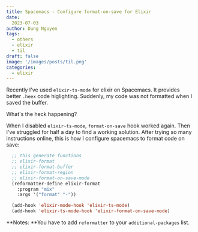 ```yaml
---
title: Spacemacs - Configure format-on-save for Elixir 
date:
  2023-07-03
author: Dung Nguyen
tags:
  - others
  - elixir
  - til
draft: false
image: '/images/posts/til.png'
categories:
  - elixir
---
```

Recently I've used `elixir-ts-mode` for elixir on Spacemacs. It provides better `.heex` code higlighting. Suddenly, my code was not formatted when I saved the buffer.

What's the heck happening?

When I disabled `elixir-ts-mode`, `format-on-save` hook worked again. Then I've struggled for half a day to find a working solution. After trying so many instructions online, this is how I configure spacemacs to format code on save:

```lisp
  ;; this generate functions
  ;; elixir-format
  ;; elixir-format-buffer
  ;; elixir-format-region
  ;; elixir-format-on-save-mode
  (reformatter-define elixir-format
    :program "mix"
    :args '("format" "-"))

  (add-hook 'elixir-mode-hook 'elixir-ts-mode)
  (add-hook 'elixir-ts-mode-hook 'elixir-format-on-save-mode)
```

**Notes: **You have to add `reformatter` to your `additional-packages` list.
